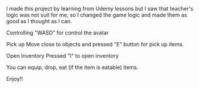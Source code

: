 I made this project by learning from Udemy lessons but I saw that teacher's logic was not suit for me, so I changed the game logic and made them as good as I thought as I can.

Controlling
"WASD" for control the avatar

Pick up
Move close to objects and pressed "E" button for pick up items.

Open Inventory
Pressed "I" to open inventory

You can equip, drop, eat (if the item is eatable) items.

Enjoy!!
